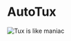 # AutoTux
![Tux is like maniac](http://www.casman.com/images/casman_blog/statn-my-cardestinaion-linux.jpg)

